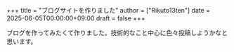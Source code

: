+++
title = "ブログサイトを作りました"
author = ["Rikuto13ten"]
date = 2025-06-05T00:00:00+09:00
draft = false
+++

ブログを作ってみたくて作りました。技術的なこと中心に色々投稿しようかなと思います。
